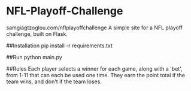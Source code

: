 NFL-Playoff-Challenge
=====================

samgiagtzoglou.com/nflplayoffchallenge
A simple site for a NFL playoff challenge, built on Flask.

##Installation
	pip install -r requirements.txt
	
##Run
	python main.py

##Rules
Each player selects a winner for each game, along with a 'bet', from 1-11 that can each be used one time. They earn the point total if the team wins, and don't if the team loses.
